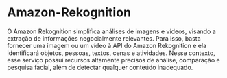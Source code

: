 # Amazon-Rekognition
O Amazon Rekognition simplifica análises de imagens e vídeos, visando a extração de informações negocialmente relevantes. Para isso, basta fornecer uma imagem ou um vídeo à API do Amazon Rekognition e ela identificará objetos, pessoas, textos, cenas e atividades. Nesse contexto, esse serviço possui recursos altamente precisos de análise, comparação e pesquisa facial, além de detectar qualquer conteúdo inadequado.
